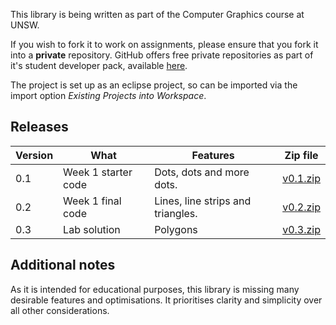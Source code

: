 This library is being written as part of the Computer Graphics course at UNSW.

If you wish to fork it to work on assignments, please ensure that you fork it into a **private** repository. GitHub offers free private repositories as part of it's student developer pack, available [here](https://education.github.com/pack).

The project is set up as an eclipse project, so can be imported via the import option *Existing Projects into Workspace*.

## Releases

| Version | What                | Features                           | Zip file |
| ------- | ------------------- | ---------------------------------- |--------- |
| 0.1     | Week 1 starter code | Dots, dots and more dots.          | [v0.1.zip](https://github.com/robeverest/UNSWgraph/archive/v0.1.zip) |
| 0.2     | Week 1 final code   | Lines, line strips and triangles.  | [v0.2.zip](https://github.com/robeverest/UNSWgraph/archive/v0.2.zip) |
| 0.3     | Lab solution        | Polygons                           | [v0.3.zip](https://github.com/robeverest/UNSWgraph/archive/v0.3.zip) |

## Additional notes

As it is intended for educational purposes, this library is missing many desirable features and optimisations. It prioritises clarity and simplicity over all other considerations.